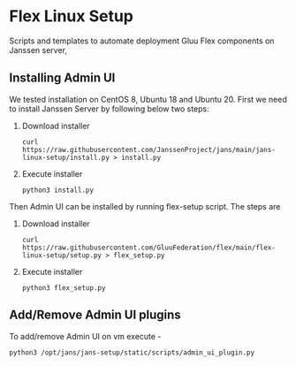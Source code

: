 Flex Linux Setup
=======================

Scripts and templates to automate deployment Gluu Flex components on Janssen server,

Installing Admin UI
-----------------------

We tested installation on CentOS 8, Ubuntu 18 and Ubuntu 20.
First we need to install Janssen Server by following below two steps:
1. Download installer

   `curl https://raw.githubusercontent.com/JanssenProject/jans/main/jans-linux-setup/install.py > install.py`

2. Execute installer

   `python3 install.py`

Then Admin UI can be installed by running flex-setup script. The steps are

1. Download installer

   `curl https://raw.githubusercontent.com/GluuFederation/flex/main/flex-linux-setup/setup.py > flex_setup.py`

2. Execute installer
 
   `python3 flex_setup.py`

Add/Remove Admin UI plugins
--------------------------------------

To add/remove Admin UI on vm execute -

`python3 /opt/jans/jans-setup/static/scripts/admin_ui_plugin.py`
